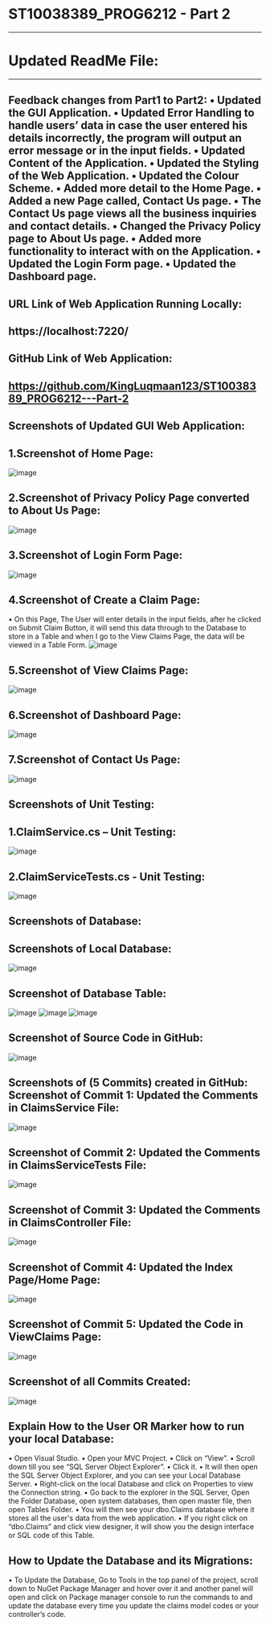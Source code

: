 # ST10038389_PROG6212 - Part 2
------------------------------
# Updated ReadMe File:
----------------------
Feedback changes from Part1 to Part2:
•	Updated the GUI Application.
•	Updated Error Handling to handle users’ data in case the user entered his details incorrectly, the program will output an error message or in the input fields.
•	Updated Content of the Application.
•	Updated the Styling of the Web Application.
•	Updated the Colour Scheme.
•	Added more detail to the Home Page.
•	Added a new Page called, Contact Us page. 
•	The Contact Us page views all the business inquiries and contact details.
•	Changed the Privacy Policy page to About Us page.
•	Added more functionality to interact with on the Application. 
•	Updated the Login Form page.
•	Updated the Dashboard page.
------------------------------------------------------------------------------
URL Link of Web Application Running Locally:
--------------------------------------------
https://localhost:7220/
--------------------------------------------------
GitHub Link of Web Application:
--------------------------------
https://github.com/KingLuqmaan123/ST10038389_PROG6212---Part-2
----------------------------------------------------------------

Screenshots of Updated GUI Web Application:
-------------------------------------------
1.Screenshot of Home Page:
--------------------------
![image](https://github.com/user-attachments/assets/a6164960-147b-4474-b647-8993a28331f8)

2.Screenshot of Privacy Policy Page converted to About Us Page:
---------------------------------------------------------------
![image](https://github.com/user-attachments/assets/83077209-eceb-483d-9a47-fbd474d32c74)

3.Screenshot of Login Form Page:
--------------------------------
![image](https://github.com/user-attachments/assets/d8c520b7-c39a-4e65-bde4-4bb80628080f)

4.Screenshot of Create a Claim Page:
------------------------------------
•	On this Page, The User will enter details in the input fields, after he clicked on Submit Claim Button, it will send this data through to the Database to store in a Table and when I go to the View Claims Page, the data will be viewed in a Table Form.
![image](https://github.com/user-attachments/assets/fc37a63e-d7ea-4510-b84e-f56ff621ee30)


5.Screenshot of View Claims Page:
---------------------------------
![image](https://github.com/user-attachments/assets/cf464d04-d223-42b5-ae68-3867d506188e)

6.Screenshot of Dashboard Page:
-------------------------------
![image](https://github.com/user-attachments/assets/495bcf2c-1c71-43ba-aab8-850d2650ef56)

7.Screenshot of Contact Us Page:
--------------------------------
![image](https://github.com/user-attachments/assets/3d3dec32-4d0c-4e47-918d-c2857e269b25)

Screenshots of Unit Testing:
----------------------------
1.ClaimService.cs – Unit Testing:
---------------------------------
![image](https://github.com/user-attachments/assets/1c8f699d-d66b-473b-afae-c2702fa32e39)

2.ClaimServiceTests.cs - Unit Testing:
--------------------------------------
![image](https://github.com/user-attachments/assets/e40b245a-42af-48dc-97b8-56e6bb758d9f)

Screenshots of Database:
------------------------
Screenshots of Local Database:
------------------------------
![image](https://github.com/user-attachments/assets/504336aa-da80-487b-8c1b-9e7325d15b01)

Screenshot of Database Table:
-----------------------------
![image](https://github.com/user-attachments/assets/e0143497-2969-41e6-a803-ceb2a9769e8f)
![image](https://github.com/user-attachments/assets/996bc495-d025-4bfe-99fb-61321ad17c45)
![image](https://github.com/user-attachments/assets/6c984297-b3e1-4633-8c7b-7cb93bb52fc3)

Screenshot of Source Code in GitHub:
-------------------------------------
![image](https://github.com/user-attachments/assets/ce60cb5b-27a4-4962-832b-eef155431f5e)

Screenshots of (5 Commits) created in GitHub:
Screenshot of Commit 1:
Updated the Comments in ClaimsService File:
----------------------------------------------
![image](https://github.com/user-attachments/assets/38f82656-97be-4c68-afaf-9f283794fdb9)

Screenshot of Commit 2:
Updated the Comments in ClaimsServiceTests File:
-------------------------------------------------
![image](https://github.com/user-attachments/assets/10dba7cf-dda9-4fa9-8958-d0b32385824d)

Screenshot of Commit 3:
Updated the Comments in ClaimsController File:
----------------------------------------------
![image](https://github.com/user-attachments/assets/86edaf50-45af-45b8-8734-91cb0f3daf38)

Screenshot of Commit 4:
Updated the Index Page/Home Page:
---------------------------------
![image](https://github.com/user-attachments/assets/49e19e6f-d765-4900-b48a-f6ba714f99b2)

Screenshot of Commit 5:
Updated the Code in ViewClaims Page:
-------------------------------------
![image](https://github.com/user-attachments/assets/bd9beedb-c8d0-4075-abc1-21515de47a79)

Screenshot of all Commits Created:
----------------------------------
![image](https://github.com/user-attachments/assets/4fc7d879-bc53-4eb9-abce-793b2873d427)

Explain How to the User OR Marker how to run your local Database:
--------------------------------------------------------------------
•	Open Visual Studio.
•	Open your MVC Project.
•	Click on “View”.
•	Scroll down till you see “SQL Server Object Explorer”.
•	Click it.
•	It will then open the SQL Server Object Explorer, and you can see your Local Database Server.
•	Right-click on the local Database and click on Properties to view the Connection string.
•	Go back to the explorer in the SQL Server, Open the Folder Database, open system databases, then open master file, then open Tables Folder. 
•	You will then see your dbo.Claims database where it stores all the user's data from the web application.
•	If you right click on “dbo.Claims” and click view designer, it will show you the design interface or SQL code of this Table.

How to Update the Database and its Migrations:
------------------------------------------------
•	To Update the Database, Go to Tools in the top panel of the project, scroll down to NuGet Package Manager and hover over it and another panel will open and click on Package manager console to run the commands to and update the database every time you update the claims model codes or your controller’s code.





